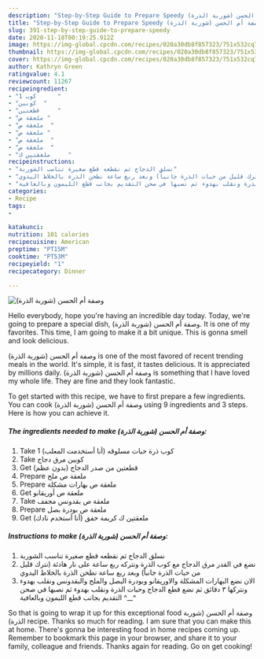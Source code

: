 ```yaml
---
description: "Step-by-Step Guide to Prepare Speedy وصفة أم الحسن (شوربة الذرة)"
title: "Step-by-Step Guide to Prepare Speedy وصفة أم الحسن (شوربة الذرة)"
slug: 391-step-by-step-guide-to-prepare-speedy
date: 2020-11-18T00:19:25.912Z
image: https://img-global.cpcdn.com/recipes/020a30db8f857323/751x532cq70/الصورة-الرئيسية-لوصفةوصفة-أم-الحسن-شوربة-الذرة.jpg
thumbnail: https://img-global.cpcdn.com/recipes/020a30db8f857323/751x532cq70/الصورة-الرئيسية-لوصفةوصفة-أم-الحسن-شوربة-الذرة.jpg
cover: https://img-global.cpcdn.com/recipes/020a30db8f857323/751x532cq70/الصورة-الرئيسية-لوصفةوصفة-أم-الحسن-شوربة-الذرة.jpg
author: Kathryn Green
ratingvalue: 4.1
reviewcount: 11267
recipeingredient:
- "1 كوب      "
- "كوبين  "
- "قطعتين     "
- "ملعقة ص "
- "ملعقة ص  "
- "ملعقة ص "
- "ملعقة ص  "
- "ملعقة ص  "
- "ملعقتين ك     "
recipeinstructions:
- "نسلق الدجاج ثم نقطعه قطع صغيرة تناسب الشوربة"
- "نضع في القدر مرق الدجاج مع كوب الذرة ونتركه ربع ساعة على نار هادئة (نترك قليل من حبات الذرة جانباً) وبعد ربع ساعة نطحن الذرة بالخلاط اليدوي"
- "الان نضع البهارات المشكلة والاوريقانو وبودرة البصل والملح والبقدونس ونقلب بهدوء ونتركها ٣ دقائق ثم نضع قطع الدجاج وحبات الذرة ونقلب بهدوء ثم نصبها في صحن التقديم بجانب قطع الليمون وبالعافية ^__^"
categories:
- Recipe
tags:
- 

katakunci:  
nutrition: 101 calories
recipecuisine: American
preptime: "PT15M"
cooktime: "PT53M"
recipeyield: "1"
recipecategory: Dinner

---
```



![وصفة أم الحسن (شوربة الذرة)](https://img-global.cpcdn.com/recipes/020a30db8f857323/751x532cq70/الصورة-الرئيسية-لوصفةوصفة-أم-الحسن-شوربة-الذرة.jpg)

Hello everybody, hope you're having an incredible day today. Today, we're going to prepare a special dish, وصفة أم الحسن (شوربة الذرة). It is one of my favorites. This time, I am going to make it a bit unique. This is gonna smell and look delicious.



وصفة أم الحسن (شوربة الذرة) is one of the most favored of recent trending meals in the world. It's simple, it is fast, it tastes delicious. It is appreciated by millions daily. وصفة أم الحسن (شوربة الذرة) is something that I have loved my whole life. They are fine and they look fantastic.


To get started with this recipe, we have to first prepare a few ingredients. You can cook وصفة أم الحسن (شوربة الذرة) using 9 ingredients and 3 steps. Here is how you can achieve it.

<!--inarticleads1-->

##### The ingredients needed to make وصفة أم الحسن (شوربة الذرة):

1. Take 1 كوب ذرة حبات مسلوقه (أنا أستخدمت المعلب)
1. Take كوبين مرق دجاج
1. Get قطعتين من صدر الدجاج (بدون عظم)
1. Prepare ملعقة ص ملح
1. Prepare ملعقة ص بهارات مشكلة
1. Get ملعقة ص أوريقانو
1. Take ملعقة ص بقدونس مجفف
1. Prepare ملعقة ص بودرة بصل
1. Get ملعقتين ك كريمة خفق (أنا أستخدم نادك)




<!--inarticleads2-->

##### Instructions to make وصفة أم الحسن (شوربة الذرة):

1. نسلق الدجاج ثم نقطعه قطع صغيرة تناسب الشوربة
1. نضع في القدر مرق الدجاج مع كوب الذرة ونتركه ربع ساعة على نار هادئة (نترك قليل من حبات الذرة جانباً) وبعد ربع ساعة نطحن الذرة بالخلاط اليدوي
1. الان نضع البهارات المشكلة والاوريقانو وبودرة البصل والملح والبقدونس ونقلب بهدوء ونتركها ٣ دقائق ثم نضع قطع الدجاج وحبات الذرة ونقلب بهدوء ثم نصبها في صحن التقديم بجانب قطع الليمون وبالعافية ^__^




So that is going to wrap it up for this exceptional food وصفة أم الحسن (شوربة الذرة) recipe. Thanks so much for reading. I am sure that you can make this at home. There's gonna be interesting food in home recipes coming up. Remember to bookmark this page in your browser, and share it to your family, colleague and friends. Thanks again for reading. Go on get cooking!

